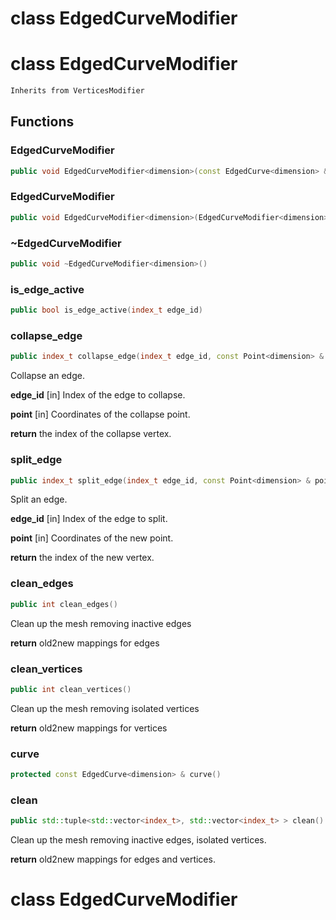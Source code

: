 # class EdgedCurveModifier

# class EdgedCurveModifier


```cpp
Inherits from VerticesModifier
```



## Functions

### EdgedCurveModifier

```cpp
public void EdgedCurveModifier<dimension>(const EdgedCurve<dimension> & curve, EdgedCurveBuilder<dimension> & builder)
```


### EdgedCurveModifier

```cpp
public void EdgedCurveModifier<dimension>(EdgedCurveModifier<dimension> && other)
```


### ~EdgedCurveModifier

```cpp
public void ~EdgedCurveModifier<dimension>()
```


### is_edge_active

```cpp
public bool is_edge_active(index_t edge_id)
```


### collapse_edge

```cpp
public index_t collapse_edge(index_t edge_id, const Point<dimension> & point)
```


 Collapse an edge.

**edge_id** [in] Index of the edge to collapse.

**point** [in] Coordinates of the collapse point.

**return** the index of the collapse vertex.

### split_edge

```cpp
public index_t split_edge(index_t edge_id, const Point<dimension> & point)
```


 Split an edge.

**edge_id** [in] Index of the edge to split.

**point** [in] Coordinates of the new point.

**return** the index of the new vertex.

### clean_edges

```cpp
public int clean_edges()
```


 Clean up the mesh removing inactive edges

**return** old2new mappings for edges

### clean_vertices

```cpp
public int clean_vertices()
```


 Clean up the mesh removing isolated vertices

**return** old2new mappings for vertices

### curve

```cpp
protected const EdgedCurve<dimension> & curve()
```


### clean

```cpp
public std::tuple<std::vector<index_t>, std::vector<index_t> > clean()
```

 Clean up the mesh removing inactive edges, isolated vertices.

**return** old2new mappings for edges and vertices.



# class EdgedCurveModifier

